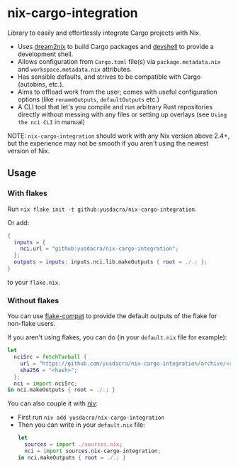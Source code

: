# nix-cargo-integration

Library to easily and effortlessly integrate Cargo projects with Nix.

- Uses [dream2nix] to build Cargo packages and [devshell] to provide a development shell.
- Allows configuration from `Cargo.toml` file(s) via `package.metadata.nix` and `workspace.metadata.nix` attributes.
- Has sensible defaults, and strives to be compatible with Cargo (autobins, etc.).
- Aims to offload work from the user; comes with useful configuration options (like `renameOutputs`, `defaultOutputs` etc.)
- A CLI tool that let's you compile and run arbitrary Rust repositories directly without messing with any files or setting up overlays (see `Using the nci CLI` in manual)

NOTE: `nix-cargo-integration` should work with any Nix version above 2.4+, but
the experience may not be smooth if you aren't using the newest version of Nix.

## Usage

### With flakes

Run `nix flake init -t github:yusdacra/nix-cargo-integration`.

Or add:
```nix
{
  inputs = {
    nci.url = "github:yusdacra/nix-cargo-integration";
  };
  outputs = inputs: inputs.nci.lib.makeOutputs { root = ./.; };
}
```
to your `flake.nix`.

### Without flakes

You can use [flake-compat] to provide the default outputs of the flake for non-flake users.

If you aren't using flakes, you can do (in your `default.nix` file for example):
```nix
let
  nciSrc = fetchTarball {
    url = "https://github.com/yusdacra/nix-cargo-integration/archive/<rev>.tar.gz";
    sha256 = "<hash>";
  };
  nci = import nciSrc;
in nci.makeOutputs { root = ./.; }
```

You can also couple it with [niv](https://github.com/nmattia/niv):
- First run `niv add yusdacra/nix-cargo-integration`
- Then you can write in your `default.nix` file:
    ```nix
    let
      sources = import ./sources.nix;
      nci = import sources.nix-cargo-integration;
    in nci.makeOutputs { root = ./.; }
    ```

[devshell]: https://github.com/numtide/devshell "devshell"
[flake-compat]: https://github.com/edolstra/flake-compat "flake-compat"
[dream2nix]: https://github.com/nix-community/dream2nix "dream2nix"